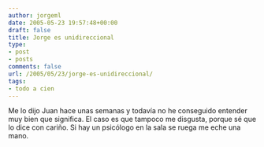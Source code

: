```yaml
---
author: jorgeml
date: 2005-05-23 19:57:48+00:00
draft: false
title: Jorge es unidireccional
type: 
- post
- posts
comments: false
url: /2005/05/23/jorge-es-unidireccional/
tags:
- todo a cien
---
```


Me lo dijo Juan hace unas semanas y todavía no he conseguido entender muy bien que significa. El caso es que tampoco me disgusta, porque sé que lo dice con cariño. Si hay un psicólogo en la sala se ruega me eche una mano.
